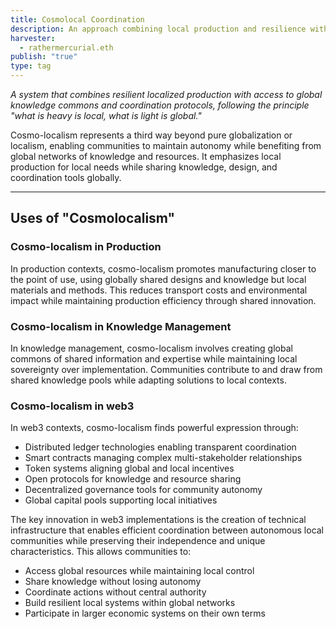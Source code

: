 ```yaml
---
title: Cosmolocal Coordination
description: An approach combining local production and resilience with global knowledge sharing and coordination
harvester:
  - rathermercurial.eth
publish: "true"
type: tag
---
```


*A system that combines resilient localized production with access to global knowledge commons and coordination protocols, following the principle "what is heavy is local, what is light is global."*

Cosmo-localism represents a third way beyond pure globalization or localism, enabling communities to maintain autonomy while benefiting from global networks of knowledge and resources. It emphasizes local production for local needs while sharing knowledge, design, and coordination tools globally.

---

## Uses of "Cosmolocalism"

### Cosmo-localism in Production

In production contexts, cosmo-localism promotes manufacturing closer to the point of use, using globally shared designs and knowledge but local materials and methods. This reduces transport costs and environmental impact while maintaining production efficiency through shared innovation.

### Cosmo-localism in Knowledge Management

In knowledge management, cosmo-localism involves creating global commons of shared information and expertise while maintaining local sovereignty over implementation. Communities contribute to and draw from shared knowledge pools while adapting solutions to local contexts.

### Cosmo-localism in web3

In web3 contexts, cosmo-localism finds powerful expression through:

- Distributed ledger technologies enabling transparent coordination
- Smart contracts managing complex multi-stakeholder relationships
- Token systems aligning global and local incentives
- Open protocols for knowledge and resource sharing
- Decentralized governance tools for community autonomy
- Global capital pools supporting local initiatives

The key innovation in web3 implementations is the creation of technical infrastructure that enables efficient coordination between autonomous local communities while preserving their independence and unique characteristics. This allows communities to:

- Access global resources while maintaining local control
- Share knowledge without losing autonomy
- Coordinate actions without central authority
- Build resilient local systems within global networks
- Participate in larger economic systems on their own terms